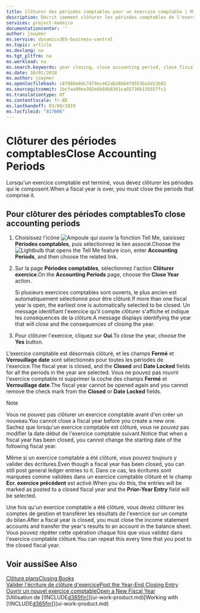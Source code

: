```yaml
---
title: Clôturer des périodes comptables pour un exercice comptable | Microsoft Docs
description: Décrit comment clôturer les périodes comptables de l'exercice comptable.
services: project-madeira
documentationcenter: ''
author: jswymer
ms.service: dynamics365-business-central
ms.topic: article
ms.devlang: na
ms.tgt_pltfrm: na
ms.workload: na
ms.search.keywords: year closing, close accounting period, close fiscal year, bank account detailed trial balance
ms.date: 10/01/2018
ms.author: jswymer
ms.openlocfilehash: c8f086e0dc7479ece62ab28b64f9553ba2d13b82
ms.sourcegitcommit: 1bcfaa99ea302e6b84b8361ca02730b135557fc1
ms.translationtype: HT
ms.contentlocale: fr-BE
ms.lasthandoff: 03/08/2019
ms.locfileid: "817606"
---
```

# <a name="close-accounting-periods"></a><span data-ttu-id="54203-103">Clôturer des périodes comptables</span><span class="sxs-lookup"><span data-stu-id="54203-103">Close Accounting Periods</span></span>
<span data-ttu-id="54203-104">Lorsqu'un exercice comptable est terminé, vous devez clôturer les périodes qui le composent.</span><span class="sxs-lookup"><span data-stu-id="54203-104">When a fiscal year is over, you must close the periods that comprise it.</span></span>

## <a name="to-close-accounting-periods"></a><span data-ttu-id="54203-105">Pour clôturer des périodes comptables</span><span class="sxs-lookup"><span data-stu-id="54203-105">To close accounting periods</span></span>
1. <span data-ttu-id="54203-106">Choisissez l'icône ![Ampoule qui ouvre la fonction Tell Me](media/ui-search/search_small.png "Dites-moi ce que vous voulez faire"), saisissez **Périodes comptables**, puis sélectionnez le lien associé.</span><span class="sxs-lookup"><span data-stu-id="54203-106">Choose the ![Lightbulb that opens the Tell Me feature](media/ui-search/search_small.png "Tell me what you want to do") icon, enter **Accounting Periods**, and then choose the related link.</span></span>
2. <span data-ttu-id="54203-107">Sur la page **Périodes comptables**, sélectionnez l'action **Clôturer exercice**.</span><span class="sxs-lookup"><span data-stu-id="54203-107">On the **Accounting Periods** page, choose the **Close Year** action.</span></span>

    <span data-ttu-id="54203-108">Si plusieurs exercices comptables sont ouverts, le plus ancien est automatiquement sélectionné pour être clôturé.</span><span class="sxs-lookup"><span data-stu-id="54203-108">If more than one fiscal year is open, the earliest one is automatically selected to be closed.</span></span> <span data-ttu-id="54203-109">Un message identifiant l'exercice qu'il compte clôturer s'affiche et indique les conséquences de la clôture.</span><span class="sxs-lookup"><span data-stu-id="54203-109">A message displays identifying the year that will close and the consequences of closing the year.</span></span>
3. <span data-ttu-id="54203-110">Pour clôturer l'exercice, cliquez sur **Oui**.</span><span class="sxs-lookup"><span data-stu-id="54203-110">To close the year, choose the **Yes** button.</span></span>

<span data-ttu-id="54203-111">L'exercice comptable est désormais clôturé, et les champs **Fermé** et **Verrouillage date** sont sélectionnés pour toutes les périodes de l'exercice.</span><span class="sxs-lookup"><span data-stu-id="54203-111">The fiscal year is closed, and the **Closed** and **Date Locked** fields for all the periods in the year are selected.</span></span> <span data-ttu-id="54203-112">Vous ne pouvez pas rouvrir l'exercice comptable ni supprimer la coche des champs **Fermé** et **Verrouillage date**.</span><span class="sxs-lookup"><span data-stu-id="54203-112">The fiscal year cannot be opened again and you cannot remove the check mark from the **Closed** or **Date Locked** fields.</span></span>

> [!NOTE]  
>   <span data-ttu-id="54203-113">Vous ne pouvez pas clôturer un exercice comptable avant d'en créer un nouveau.</span><span class="sxs-lookup"><span data-stu-id="54203-113">You cannot close a fiscal year before you create a new one.</span></span> <span data-ttu-id="54203-114">Sachez que lorsqu'un exercice comptable est clôturé, vous ne pouvez pas modifier la date début de l'exercice comptable suivant.</span><span class="sxs-lookup"><span data-stu-id="54203-114">Notice that when a fiscal year has been closed, you cannot change the starting date of the following fiscal year.</span></span>

<span data-ttu-id="54203-115">Même si un exercice comptable a été clôturé, vous pouvez toujours y valider des écritures.</span><span class="sxs-lookup"><span data-stu-id="54203-115">Even though a fiscal year has been closed, you can still post general ledger entries to it.</span></span> <span data-ttu-id="54203-116">Dans ce cas, les écritures sont marquées comme validées dans un exercice comptable clôturé et le champ **Ecr. exercice précédent** est activé.</span><span class="sxs-lookup"><span data-stu-id="54203-116">When you do this, the entries will be marked as posted to a closed fiscal year and the **Prior-Year Entry** field will be selected.</span></span>

<span data-ttu-id="54203-117">Une fois qu'un exercice comptable a été clôturé, vous devez clôturer les comptes de gestion et transférer les résultats de l'exercice sur un compte du bilan.</span><span class="sxs-lookup"><span data-stu-id="54203-117">After a fiscal year is closed, you must close the income statement accounts and transfer the year's results to an account in the balance sheet.</span></span> <span data-ttu-id="54203-118">Vous pouvez répéter cette opération chaque fois que vous validez dans l'exercice comptable clôturé.</span><span class="sxs-lookup"><span data-stu-id="54203-118">You can repeat this every time that you post to the closed fiscal year.</span></span>

## <a name="see-also"></a><span data-ttu-id="54203-119">Voir aussi</span><span class="sxs-lookup"><span data-stu-id="54203-119">See Also</span></span>
[<span data-ttu-id="54203-120">Clôture plans</span><span class="sxs-lookup"><span data-stu-id="54203-120">Closing Books</span></span>](year-close-books.md)  
[<span data-ttu-id="54203-121">Valider l'écriture de clôture d'exercice</span><span class="sxs-lookup"><span data-stu-id="54203-121">Post the Year-End Closing Entry</span></span>](year-how-post-year-end-close-entry.md)  
[<span data-ttu-id="54203-122">Ouvrir un nouvel exercice comptable</span><span class="sxs-lookup"><span data-stu-id="54203-122">Open a New Fiscal Year</span></span>](finance-how-open-new-fiscal-year.md)  
<span data-ttu-id="54203-123">[Utilisation de [!INCLUDE[d365fin](includes/d365fin_md.md)]](ui-work-product.md)</span><span class="sxs-lookup"><span data-stu-id="54203-123">[Working with [!INCLUDE[d365fin](includes/d365fin_md.md)]](ui-work-product.md)</span></span>
